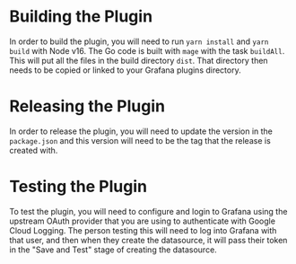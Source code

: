 # Building the Plugin

In order to build the plugin, you will need to run `yarn install` and `yarn build` with Node v16. The Go code is built with `mage` with the task `buildAll`. This will put all the files in the build directory `dist`. That directory then needs to be copied or linked to your Grafana plugins directory.

# Releasing the Plugin

In order to release the plugin, you will need to update the version in the `package.json` and this version will need to be the tag that the release is created with.

# Testing the Plugin

To test the plugin, you will need to configure and login to Grafana using the upstream OAuth provider that you are using to authenticate with Google Cloud Logging. The person testing this will need to log into Grafana with that user, and then when they create the datasource, it will pass their token in the "Save and Test" stage of creating the datasource.
